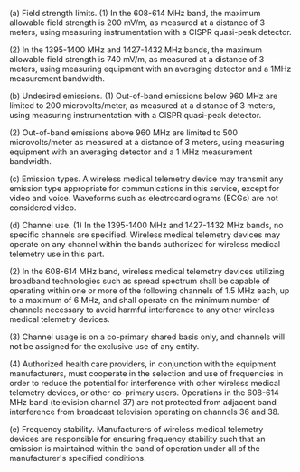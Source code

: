 (a) Field strength limits. (1) In the 608-614 MHz band, the maximum allowable field strength is 200 mV/m, as measured at a distance of 3 meters, using measuring instrumentation with a CISPR quasi-peak detector.

(2) In the 1395-1400 MHz and 1427-1432 MHz bands, the maximum allowable field strength is 740 mV/m, as measured at a distance of 3 meters, using measuring equipment with an averaging detector and a 1MHz measurement bandwidth.
                                    

(b) Undesired emissions. (1) Out-of-band emissions below 960 MHz are limited to 200 microvolts/meter, as measured at a distance of 3 meters, using measuring instrumentation with a CISPR quasi-peak detector.

(2) Out-of-band emissions above 960 MHz are limited to 500 microvolts/meter as measured at a distance of 3 meters, using measuring equipment with an averaging detector and a 1 MHz measurement bandwidth.

(c) Emission types. A wireless medical telemetry device may transmit any emission type appropriate for communications in this service, except for video and voice. Waveforms such as electrocardiograms (ECGs) are not considered video.

(d) Channel use. (1) In the 1395-1400 MHz and 1427-1432 MHz bands, no specific channels are specified. Wireless medical telemetry devices may operate on any channel within the bands authorized for wireless medical telemetry use in this part.

(2) In the 608-614 MHz band, wireless medical telemetry devices utilizing broadband technologies such as spread spectrum shall be capable of operating within one or more of the following channels of 1.5 MHz each, up to a maximum of 6 MHz, and shall operate on the minimum number of channels necessary to avoid harmful interference to any other wireless medical telemetry devices.
                                    

(3) Channel usage is on a co-primary shared basis only, and channels will not be assigned for the exclusive use of any entity.

(4) Authorized health care providers, in conjunction with the equipment manufacturers, must cooperate in the selection and use of frequencies in order to reduce the potential for interference with other wireless medical telemetry devices, or other co-primary users. Operations in the 608-614 MHz band (television channel 37) are not protected from adjacent band interference from broadcast television operating on channels 36 and 38.

(e) Frequency stability. Manufacturers of wireless medical telemetry devices are responsible for ensuring frequency stability such that an emission is maintained within the band of operation under all of the manufacturer's specified conditions.

